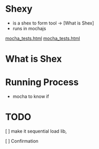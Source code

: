  # Shexy
- is a shex to form tool -> [What is Shex]
- runs in mochajs


<a href="mocha_tests.html">mocha_tests.html</a>
[mocha_tests.html](mocha_tests.html)

# What is Shex




# Running Process
 - mocha to know if

# TODO

 [ ] make it sequential load lib,

  [ ] Confirmation
